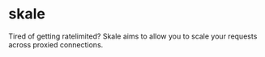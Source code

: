 # skale
Tired of getting ratelimited? Skale aims to allow you to scale your requests across proxied connections.
